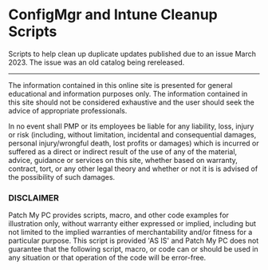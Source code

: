 # ConfigMgr and Intune Cleanup Scripts

Scripts to help clean up duplicate updates published due to an issue March 2023. The issue was an old catalog being rereleased.

___

The information contained in this online site is presented for general educational and information purposes only. The information contained in this site should not be considered exhaustive and the user should seek the advice of appropriate professionals.

In no event shall PMP or its employees be liable for any liability, loss, injury or risk (including, without limitation, incidental and consequential damages, personal injury/wrongful death, lost profits or damages) which is incurred or suffered as a direct or indirect result of the use of any of the material, advice, guidance or services on this site, whether based on warranty, contract, tort, or any other legal theory and whether or not it is is advised of the possibility of such damages.

### DISCLAIMER

Patch My PC provides scripts, macro, and other code examples for illustration only, without warranty either expressed or implied, including but not limited to the implied warranties of merchantability and/or fitness for a particular purpose. This script is provided 'AS IS' and Patch My PC does not guarantee that the following script, macro, or code can or should be used in any situation or that operation of the code will be error-free.
